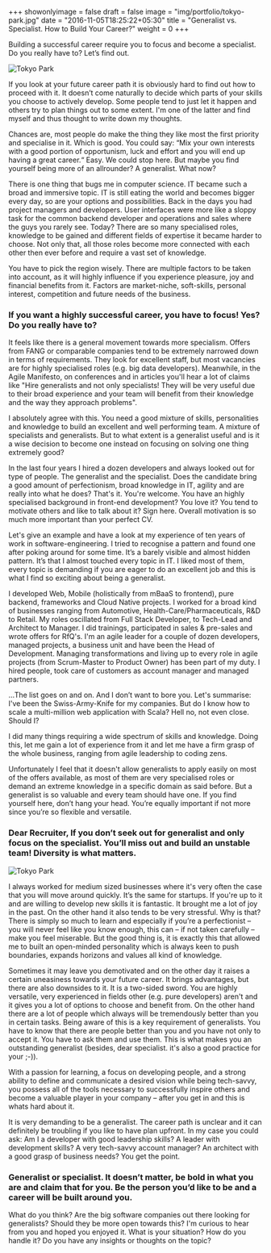 +++
showonlyimage = false
draft = false
image = "img/portfolio/tokyo-park.jpg"
date = "2016-11-05T18:25:22+05:30"
title = "Generalist vs. Specialist. How to Build Your Career?"
weight = 0
+++

Building a successful career require you to focus and become a specialist. Do you really have to? Let’s find out.
<!--more-->

![Tokyo Park](/img/portfolio/tokyo-park.jpg)

If you look at your future career path it is obviously hard to find out how to proceed with it. It doesn’t come naturally to decide which parts of your skills you choose to actively develop. Some people tend to just let it happen and others try to plan things out to some extent. I'm one of the latter and find myself and thus thought to write down my thoughts.

Chances are, most people do make the thing they like most the first priority and specialise in it. Which is good. You could say: “Mix your own interests with a good portion of opportunism, luck and effort and you will end up having a great career.“ Easy. We could stop here. But maybe you find yourself being more of an allrounder? A generalist. What now?

There is one thing that bugs me in computer science. IT became such a broad and immersive topic. IT is still eating the world and becomes bigger every day, so are your options and possibilities. Back in the days you had project managers and developers. User interfaces were more like a sloppy task for the common backend developer and operations and sales where the guys you rarely see. Today? There are so many specialised roles, knowledge to be gained and different fields of expertise it became harder to choose. Not only that, all those roles become more connected with each other then ever before and require a vast set of knowledge.

You have to pick the region wisely. There are multiple factors to be taken into account, as it will highly influence if you experience pleasure, joy and financial benefits from it. Factors are market-niche, soft-skills, personal interest, competition and future needs of the business.

### If you want a highly successful career, you have to focus! Yes? Do you really have to? 

It feels like there is a general movement towards more specialism. Offers from FANG or comparable companies tend to be extremely narrowed down in terms of requirements. They look for excellent staff, but most vacancies are for highly specialised roles (e.g. big data developers). Meanwhile, in the Agile Manifesto, on conferences and in articles you'll hear a lot of claims like "Hire generalists and not only specialists! They will be very useful due to their broad experience and your team will benefit from their knowledge and the way they approach problems". 

I absolutely agree with this. You need a good mixture of skills, personalities and knowledge to build an excellent and well performing team. A mixture of specialists and generalists. But to what extent is a generalist useful and is it a wise decision to become one instead on focusing on solving one thing extremely good?

In the last four years I hired a dozen developers and always looked out for type of people. The generalist and the specialist. Does the candidate bring a good amount of perfectionism, broad knowledge in IT, agility and are really into what he does? That's it. You're welcome. You have an highly specialised background in front-end development? You love it? You tend to motivate others and like to talk about it? Sign here. Overall motivation is so much more important than your perfect CV. 

Let's give an example and have a look at my experience of ten years of work in software-engineering. I tried to recognise a pattern and found one after poking around for some time. It’s a barely visible and almost hidden pattern. It’s that I almost touched every topic in IT. I liked most of them, every topic is demanding if you are eager to do an excellent job and this is what I find so exciting about being a generalist. 

I developed Web, Mobile (holistically from mBaaS to frontend), pure backend, frameworks and Cloud Native projects. I worked for a broad kind of businesses ranging from Automotive, Health-Care/Pharmaceuticals, R&D to Retail. My roles oscillated from Full Stack Developer, to Tech-Lead and Architect to Manager. I did trainings, participated in sales & pre-sales and wrote offers for RfQ's. I'm an agile leader for a couple of dozen developers, managed projects, a business unit and have been the Head of Development.  Managing transformations and living up to every role in agile projects (from Scrum-Master to Product Owner) has been part of my duty. I hired people, took care of customers as account manager and managed partners. 

…The list goes on and on. And I don’t want to bore you. Let's summarise: I've been the Swiss-Army-Knife for my companies. But do I know how to scale a multi-million web application with Scala? Hell no, not even close. Should I?

I did many things requiring a wide spectrum of skills and knowledge. Doing this, let me gain a lot of experience from it and let me have a firm grasp of the whole business, ranging from agile leadership to coding zens.

Unfortunately I feel that it doesn't allow generalists to apply easily on most of the offers available, as most of them are very specialised roles or demand an extreme knowledge in a specific domain as said before. But a generalist is so valuable and every team should have one.  If you find yourself here, don’t hang your head. You’re equally important if not more since you’re so flexible and versatile.

### Dear Recruiter, If you don’t seek out for generalist and only focus on the specialist. You’ll miss out and build an unstable team! Diversity is what matters.

![Tokyo Park](/img/portfolio/osaka-red-tower.jpg)

I always worked for medium sized businesses where it's very often the case that you will move around quickly. It’s the same for startups. If you're up to it and are willing to develop new skills it is fantastic. It brought me a lot of joy in the past. On the other hand it also tends to be very stressful. Why is that? There is simply so much to learn and especially if you’re a perfectionist – you will never feel like you know enough, this can – if not taken carefully – make you feel miserable. But the good thing is, it is exactly this that  allowed me to built an open-minded personality  which is always keen to push boundaries, expands horizons and values all kind of knowledge.

Sometimes it may leave you demotivated and on the other day it raises a certain uneasiness towards your future career. It brings advantages, but there are also downsides to it. It is a two-sided sword. You are highly versatile, very experienced in fields other (e.g. pure developers) aren't and it gives you a lot of options to choose and benefit from. On the other hand there are a lot of people which always will be tremendously better than you in certain tasks. Being aware of this is a key requirement of generalists. You have to know that there are people better than you and you have not only to accept it. You have to ask them and use them. This is what makes you an outstanding generalist (besides, dear specialist. it's also a good practice for your ;-)).

With a passion for learning, a focus on developing people, and a strong ability to define and communicate a desired vision while being tech-savvy, you possess all of the tools necessary to successfully inspire others and become a valuable player in your company – after you get in and this is whats hard about it. 

It is very demanding to be a generalist. The career path is unclear and it can definitely be troubling if you like to have plan upfront. In my case you could ask: Am I a developer with good leadership skills? A leader with development skills? A very tech-savvy account manager? An architect with a good grasp of business needs? You get the point.

### Generalist or specialist. It doesn’t matter, be bold in what you are and claim that for you. Be the person you’d like to be and a career will be built around you. 

What do you think? Are the big software companies out there looking for generalists? Should they be more open towards this?  I'm curious to hear from you and hoped you enjoyed it. What is your situation? How do you handle it? Do you have any insights or thoughts on the topic?    